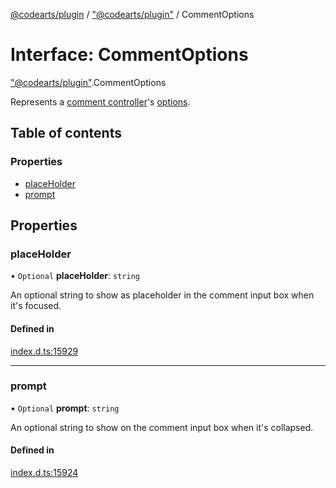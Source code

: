 [@codearts/plugin](../README.md) / ["@codearts/plugin"](../modules/_codearts_plugin_.md) / CommentOptions

# Interface: CommentOptions

["@codearts/plugin"](../modules/_codearts_plugin_.md).CommentOptions

Represents a [comment controller](codearts_plugin_.CommentController.md)'s [options](codearts_plugin_.CommentController.md#options).

## Table of contents

### Properties

- [placeHolder](codearts_plugin_.CommentOptions.md#placeholder)
- [prompt](codearts_plugin_.CommentOptions.md#prompt)

## Properties

### placeHolder

• `Optional` **placeHolder**: `string`

An optional string to show as placeholder in the comment input box when it's focused.

#### Defined in

[index.d.ts:15929](https://github.com/xyz-fish/cloudide-plugin-api/blob/9927cd6/index.d.ts#L15929)

___

### prompt

• `Optional` **prompt**: `string`

An optional string to show on the comment input box when it's collapsed.

#### Defined in

[index.d.ts:15924](https://github.com/xyz-fish/cloudide-plugin-api/blob/9927cd6/index.d.ts#L15924)
